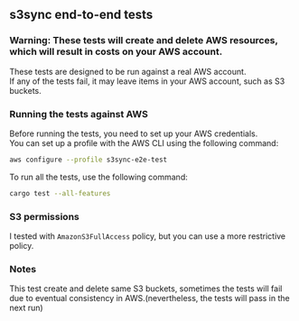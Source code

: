 ## s3sync end-to-end tests

### Warning: These tests will create and delete AWS resources, which will result in costs on your AWS account.

These tests are designed to be run against a real AWS account.   
If any of the tests fail, it may leave items in your AWS account, such as S3 buckets.

### Running the tests against AWS
Before running the tests, you need to set up your AWS credentials.   
You can set up a profile with the AWS CLI using the following command:
```bash
aws configure --profile s3sync-e2e-test
```

To run all the tests, use the following command:
```bash
cargo test --all-features
```
### S3 permissions
I tested with `AmazonS3FullAccess` policy, but you can use a more restrictive policy.

### Notes
This test create and delete same S3 buckets, sometimes the tests will fail due to eventual consistency in AWS.(nevertheless, the tests will pass in the next run)
